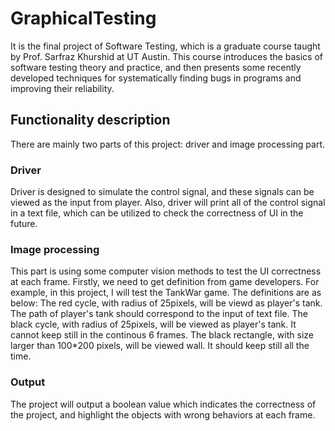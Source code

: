 # GraphicalTesting

It is the final project of Software Testing, which is a graduate course taught by Prof. Sarfraz Khurshid at UT Austin.
This course introduces the basics of software testing theory and practice, and then presents some recently
developed techniques for systematically finding bugs in programs and improving their reliability. 

## Functionality description

There are mainly two parts of this project: driver and image processing part.

### Driver

Driver is designed to simulate the control signal, and these signals can be viewed as the input from player.
Also, driver will print all of the control signal in a text file, which can be utilized to check the correctness of UI in the future.

### Image processing
This part is using some computer vision methods to test the UI correctness at each frame.
Firstly, we need to get definition from game developers.
For example, in this project, I will test the TankWar game. The definitions are as below:
The red cycle, with radius of 25pixels, will be viewd as player's tank. The path of player's tank should correspond to the input of text file.
The black cycle, with radius of 25pixels, will be viewed as player's tank. It cannot keep still in the continous 6 frames.
The black rectangle, with size larger than 100*200 pixels, will be viewed wall. It should keep still all the time.

### Output

The project will output a boolean value which indicates the correctness of the project, and highlight the objects with wrong behaviors at each frame.
